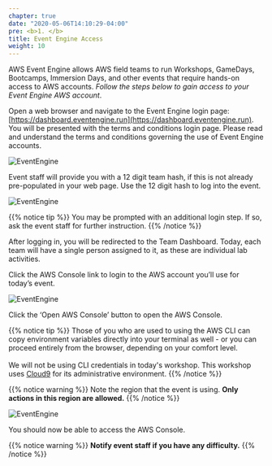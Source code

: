 ```yaml
---
chapter: true
date: "2020-05-06T14:10:29-04:00"
pre: <b>1. </b>
title: Event Engine Access
weight: 10
---
```


AWS Event Engine allows AWS field teams to run Workshops, GameDays, Bootcamps, Immersion Days, and other events that require hands-on access to AWS accounts. *Follow the steps below to gain access to your Event Engine AWS account*.

Open a web browser and navigate to the Event Engine login page: [https://dashboard.eventengine.run](https://dashboard.eventengine.run). You will be presented with the terms and conditions login page.  Please read and understand the terms and conditions governing the use of Event Engine accounts.

![EventEngine](/images/ee/ee.png)

Event staff will provide you with a 12 digit team hash, if this is not already pre-populated in your web page. Use the 12 digit hash to log into the event.

![EventEngine](/images/ee/ee2.png)

{{% notice tip %}}
You may be prompted with an additional login step. If so, ask the event staff for further instruction.
{{% /notice %}}

After logging in, you will be redirected to the Team Dashboard. Today, each team will have a single person assigned to it, as these are individual lab activities.

Click the AWS Console link to login to the AWS account you’ll use for today’s event.

![EventEngine](/images/ee/ee4.png)

Click the ‘Open AWS Console’ button to open the AWS Console. 

{{% notice tip %}}
Those of you who are used to using the AWS CLI can copy environment variables directly into your terminal as well - or you can proceed entirely from the browser, depending on your comfort level.  <br/><br/>We will not be using CLI credentials in today's workshop. This workshop uses [Cloud9](https://aws.amazon.com/cloud9/) for its administrative environment.
{{% /notice %}}

{{% notice warning %}}
Note the region that the event is using. **Only actions in this region are allowed.**
{{% /notice %}}

![EventEngine](/images/ee/ee5.png)
 
You should now be able to access the AWS Console.

{{% notice warning %}}
**Notify event staff if you have any difficulty.**
{{% /notice %}}

